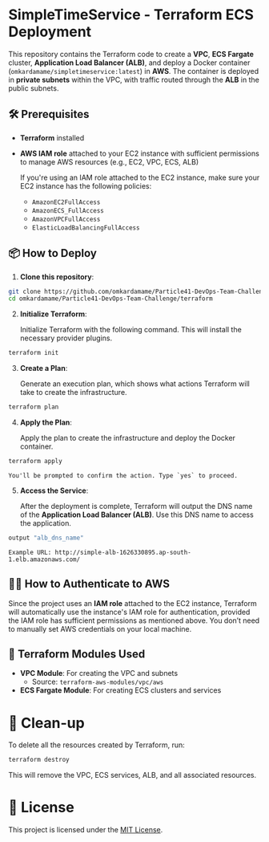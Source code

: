 # SimpleTimeService - Terraform ECS Deployment

This repository contains the Terraform code to create a **VPC**, **ECS Fargate** cluster, **Application Load Balancer (ALB)**, and deploy a Docker container (`omkardamame/simpletimeservice:latest`) in **AWS**. The container is deployed in **private subnets** within the VPC, with traffic routed through the **ALB** in the public subnets.

## 🛠️ Prerequisites

- **Terraform** installed
- **AWS IAM role** attached to your EC2 instance with sufficient permissions to manage AWS resources (e.g., EC2, VPC, ECS, ALB)
  
  If you're using an IAM role attached to the EC2 instance, make sure your EC2 instance has the following policies:
  - `AmazonEC2FullAccess`
  - `AmazonECS_FullAccess`
  - `AmazonVPCFullAccess`
  - `ElasticLoadBalancingFullAccess`

## 📦 How to Deploy

1. **Clone this repository**:

```bash
git clone https://github.com/omkardamame/Particle41-DevOps-Team-Challenge/terraform
cd omkardamame/Particle41-DevOps-Team-Challenge/terraform
```

2. **Initialize Terraform**:

    Initialize Terraform with the following command. This will install the necessary provider plugins.

```bash
terraform init
```

3. **Create a Plan**:

    Generate an execution plan, which shows what actions Terraform will take to create the infrastructure.

```bash
terraform plan
```

4. **Apply the Plan**:

    Apply the plan to create the infrastructure and deploy the Docker container.

```bash
terraform apply
```

    You'll be prompted to confirm the action. Type `yes` to proceed.

5. **Access the Service**:

    After the deployment is complete, Terraform will output the DNS name of the **Application Load Balancer (ALB)**. Use this DNS name to access the application.

```bash
output "alb_dns_name"
```

    Example URL: http://simple-alb-1626330895.ap-south-1.elb.amazonaws.com/

## 🧑‍💻 How to Authenticate to AWS

Since the project uses an **IAM role** attached to the EC2 instance, Terraform will automatically use the instance's IAM role for authentication, provided the IAM role has sufficient permissions as mentioned above. You don’t need to manually set AWS credentials on your local machine.

## 🧩 Terraform Modules Used

- **VPC Module**: For creating the VPC and subnets
    - Source: `terraform-aws-modules/vpc/aws`
- **ECS Fargate Module**: For creating ECS clusters and services

# 🧹 Clean-up

To delete all the resources created by Terraform, run:

```bash
terraform destroy
```

This will remove the VPC, ECS services, ALB, and all associated resources.

# 📜 License

This project is licensed under the [MIT License](https://github.com/omkardamame/Particle41-DevOps-Team-Challenge/blob/main/LICENSE).
